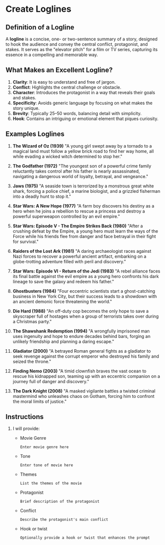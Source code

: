 # Create Loglines

## Definition of a Logline

A **logline** is a concise, one- or two-sentence summary of a story, designed to hook the audience and convey the central conflict, protagonist, and stakes. It serves as the "elevator pitch" for a film or TV series, capturing its essence in a compelling and memorable way.

## What Makes an Excellent Logline?

1. **Clarity**: It is easy to understand and free of jargon.
2. **Conflict**: Highlights the central challenge or obstacle.
3. **Character**: Introduces the protagonist in a way that reveals their goals and stakes.
4. **Specificity**: Avoids generic language by focusing on what makes the story unique.
5. **Brevity**: Typically 25–50 words, balancing detail with simplicity.
6. **Hook**: Contains an intriguing or emotional element that piques curiosity.

## Examples Loglines

1. **The Wizard of Oz (1939)**
   "A young girl swept away by a tornado to a magical land must follow a yellow brick road to find her way home, all while evading a wicked witch determined to stop her."

2. **The Godfather (1972)**
   "The youngest son of a powerful crime family reluctantly takes control after his father is nearly assassinated, navigating a dangerous world of loyalty, betrayal, and vengeance."

3. **Jaws (1975)**
   "A seaside town is terrorized by a monstrous great white shark, forcing a police chief, a marine biologist, and a grizzled fisherman into a deadly hunt to stop it."

4. **Star Wars: A New Hope (1977)**
   "A farm boy discovers his destiny as a hero when he joins a rebellion to rescue a princess and destroy a powerful superweapon controlled by an evil empire."

5. **Star Wars: Episode V - The Empire Strikes Back (1980)**
   "After a crushing defeat by the Empire, a young hero must learn the ways of the Force while his friends flee from danger and face betrayal in their fight for survival."

6. **Raiders of the Lost Ark (1981)**
   "A daring archaeologist races against Nazi forces to recover a powerful ancient artifact, embarking on a globe-trotting adventure filled with peril and discovery."

7. **Star Wars: Episode VI - Return of the Jedi (1983)**
   "A rebel alliance faces its final battle against the evil empire as a young hero confronts his dark lineage to save the galaxy and redeem his father."

8. **Ghostbusters (1984)**
   "Four eccentric scientists start a ghost-catching business in New York City, but their success leads to a showdown with an ancient demonic force threatening the world."

9. **Die Hard (1988)**
   "An off-duty cop becomes the only hope to save a skyscraper full of hostages when a group of terrorists takes over during a Christmas party."

10. **The Shawshank Redemption (1994)**
    "A wrongfully imprisoned man uses ingenuity and hope to endure decades behind bars, forging an unlikely friendship and planning a daring escape."

11. **Gladiator (2000)**
    "A betrayed Roman general fights as a gladiator to seek revenge against the corrupt emperor who destroyed his family and seized the throne."

12. **Finding Nemo (2003)**
    "A timid clownfish braves the vast ocean to rescue his kidnapped son, teaming up with an eccentric companion on a journey full of danger and discovery."

13. **The Dark Knight (2008)**
    "A masked vigilante battles a twisted criminal mastermind who unleashes chaos on Gotham, forcing him to confront the moral limits of justice."

## Instructions

1. I will provide:
   - Movie Genre

     `Enter movie genre here`

   - Tone

     `Enter tone of movie here`

   - Themes

     `List the themes of the movie`

   - Protagonist

     `Brief description of the protagonist`

   - Conflict

     `Describe the protagonist's main conflict`

   - Hook or twist

     `Optionally provide a hook or twist that enhances the prompt`
